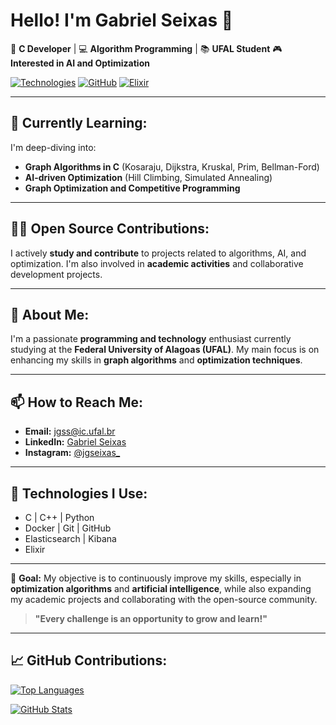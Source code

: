 # Hello! I'm Gabriel Seixas 👋

🚀 **C Developer** | 💻 **Algorithm Programming** | 📚 **UFAL Student**
🎮 **Interested in AI and Optimization**

[![Technologies](https://img.shields.io/badge/Tech-C%20%7C%20C++%20%7C%20Python-blue)](https://github.com/JGSEIXAS) [![GitHub](https://img.shields.io/badge/Version-GitHub%20User-green)](https://github.com/JGSEIXAS) [![Elixir](https://img.shields.io/badge/Elixir-v1.14.2-red)](https://elixir-lang.org/)

---

## 🌱 Currently Learning:
I'm deep-diving into:
* **Graph Algorithms in C** (Kosaraju, Dijkstra, Kruskal, Prim, Bellman-Ford)
* **AI-driven Optimization** (Hill Climbing, Simulated Annealing)
* **Graph Optimization and Competitive Programming**

---

## 🧑‍💻 Open Source Contributions:
I actively **study and contribute** to projects related to algorithms, AI, and optimization. I'm also involved in **academic activities** and collaborative development projects.

---

## 💼 About Me:
I'm a passionate **programming and technology** enthusiast currently studying at the **Federal University of Alagoas (UFAL)**. My main focus is on enhancing my skills in **graph algorithms** and **optimization techniques**.

---

## 📫 How to Reach Me:
* **Email:** jgss@ic.ufal.br
* **LinkedIn:** [Gabriel Seixas](https://www.linkedin.com/in/jgseixas)
* **Instagram:** [@jgseixas_](https://www.instagram.com/jgseixas/)

---

## 🔧 Technologies I Use:
* C | C++ | Python
* Docker | Git | GitHub
* Elasticsearch | Kibana
* Elixir

---

🎯 **Goal:** My objective is to continuously improve my skills, especially in **optimization algorithms** and **artificial intelligence**, while also expanding my academic projects and collaborating with the open-source community.

> **"Every challenge is an opportunity to grow and learn!"**

---

## 📈 GitHub Contributions:

[![Top Languages](https://github-readme-stats.vercel.app/api/top-langs/?username=JGSEIXAS&layout=compact&hide=html,css&langs_count=10&theme=radical)](https://github.com/JGSEIXAS)

[![GitHub Stats](https://github-readme-stats.vercel.app/api?username=JGSEIXAS&show_icons=true&count_private=true&hide=prs&theme=radical)](https://github.com/JGSEIXAS)
